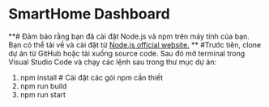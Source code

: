 # SmartHome Dashboard
**# Đảm bảo rằng bạn đã cài đặt Node.js và npm trên máy tính của bạn. 
Bạn có thể tải về và cài đặt từ [Node.js official website.]([url](https://nodejs.org/en))
**
#Trước tiên, clone dự án từ GitHub hoặc tải xuống source code. Sau đó mở terminal trong Visual Studio Code và chạy các lệnh sau trong thư mục dự án:

1. npm install  # Cài đặt các gói npm cần thiết
2. npm run build
3. npm run start 
